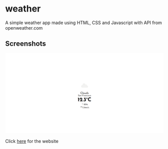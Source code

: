 # weather

A simple weather app made using HTML, CSS and Javascript with API from openweather.com

## Screenshots

![image](image.png)

Click [here](https://shrn01.github.io/weather/) for the website

